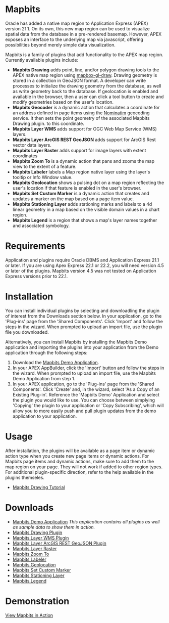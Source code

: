 # Mapbits
Oracle has added a native map region to Application Express (APEX) version 21.1. On its own, this new map region 
can be used to visualize spatial data from the database in a pre-rendered basemap. However, APEX exposes an interface
to the underlying map via javascript, offering possibilities beyond merely simple data visualization.

Mapbits is a family of plugins that add functionality to the APEX map region. Currently available plugins include:

- **Mapbits Drawing** adds point, line, and/or polygon drawing tools to the APEX native map region using [mapbox-gl-draw](https://github.com/mapbox/mapbox-gl-draw). Drawing geometry 
is stored in a collection in GeoJSON format. A developer can write processes to initialize the drawing geometry from the database, as well as write geometry back to the database. If geolocation is enabled and available in the browser, then a user can click a tool button to create and modify geometries based on the user's location.
- **Mapbits Geocoder** is a dynamic action that calculates a coordinate for an address defined in page items using the [Nominatim](https://nominatim.org/) geocoding service. It then sets the point geometry of the associated Mapbits Drawing plugin.
to this coordinate. 
- **Mapbits Layer WMS** adds support for OGC Web Map Service (WMS) layers.
- **Mapbits Layer ArcGIS REST GeoJSON** adds support for ArcGIS Rest vector data layers.
- **Mapbits Layer Raster** adds support for image layers with extent coordinates
- **Mapbits Zoom To** is a dynamic action that pans and zooms the map view to the extent of a feature. 
- **Mapbits Labeler** labels a Map region native layer using the layer's tooltip or Info Window value. 
- **Mapbits Geolocation** shows a pulsing dot on a map region reflecting the user's location if that feature is enabled in the user's browser. 
- **Mapbits Set Custom Marker** is a dynamic action that creates and updates a marker on the map based on a page item value.
- **Mapbits Stationing Layer** adds stationing marks and labels to a 4d linear geometry in a map based on the visible domain values in a chart region.
- **Mapbits Legend** is a region that shows a map's layer names together and associated symbology. 
# Requirements
Application and plugins require Oracle DBMS and Application Express 21.1 or later. If you are using Apex Express 22.1 or 22.2, you will need version 4.5 or later of the plugins.
Mapbits version 4.5 was not tested on Application Express versions prior to 22.1.

# Installation
You can install individual plugins by selecting and downloadling the plugin of interest from the Downloads section below. In your application, go to the 'Plug-ins' page from the 'Shared Components'. Click 'Import' and follow the steps in the wizard. When prompted to upload an import file, use the plugin file you downloaded.

Alternatively, you can install Mapbits by installing the Mapbits Demo application and importing the plugins into your application from the Demo application through the following steps: 

1) Download the [Mapbits Demo Application](mapbits_demo_apex_application.sql).
2) In your APEX AppBuilder, click the 'Import' button and follow the steps in the wizard. When prompted to upload an import file, use the Mapbits Demo Application from step 1.
3) In your APEX application, go to the 'Plug-ins' page from the 'Shared Components'. Click 'Create' and, in the wizard, select 'As a Copy of an Existing Plug-in'. Reference the 'Mapbits Demo' Application and select the plugin you would like to use. You can choose between simplying 'Copying' the plugin to your application or 'Copy Subscribing', which will allow you to more easily push and pull plugin updates from the demo application to your application.

# Usage
After installation, the plugins will be available as a page item or dynamic action type when you create new page items or dynamic actions. For Mapbits page items and dynamic actions, make sure to add them to the map region on your page. They will not work if added to other region types. For additional plugin-specific direction, refer to the help available in the plugins themseles.

* [Mapbits Drawing Tutorial](Documentation/Drawing_Tutorial.md)
  
# Downloads
* [Mapbits Demo Application](mapbits_demo_apex_application.sql) *This application contains all plugins as well as sample data to show them in action.*
* [Mapbits Drawing Plugin](APEX_Map_Region_Accessory_Plugins/item_type_plugin_mil_army_usace_mapbits_draw.sql)
* [Mapbits Layer WMS Plugin](APEX_Map_Region_Accessory_Plugins/item_type_plugin_mil_army_usace_mapbits_layer_wms.sql)
* [Mapbits Layer ArcGIS REST GeoJSON Plugin](APEX_Map_Region_Accessory_Plugins/item_type_plugin_mil_army_usace_mapbits_layer_rest_gjs.sql)
* [Mapbits Layer Raster](APEX_Map_Region_Accessory_Plugins/item_type_plugin_mil_army_usace_mapbits_layer_raster.sql)
* [Mapbits Zoom To](APEX_Map_Region_Accessory_Plugins/dynamic_action_plugin_mil_army_usace_mapbits_zoom_to.sql)
* [Mapbits Labeler](APEX_Map_Region_Accessory_Plugins/item_type_plugin_mil_army_usace_mapbits_labeler.sql)
* [Mapbits Geolocation](APEX_Map_Region_Accessory_Plugins/item_type_plugin_mil_army_usace_mapbits_geolocation.sql)
* [Mapbits Set Custom Marker](APEX_Map_Region_Accessory_Plugins/dynamic_action_plugin_mil_army_usace_mapbits_custommarker.sql)
* [Mapbits Stationing Layer](APEX_Map_Region_Accessory_Plugins/item_type_plugin_mil_army_usace_mapbits_layer_station.sql)
* [Mapbits Legend](APEX_Map_Region_Accessory_Plugins/region_type_plugin_mil_army_usace_mapbits_legend.sql)

# Demonstration
[View Mapbits in Action](https://taw4i5xyrvvl9hk-usacedemo.adb.us-ashburn-1.oraclecloudapps.com/ords/r/grep02/mapbits-demo/home)
